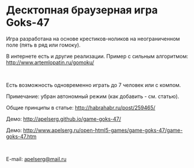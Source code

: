 ﻿Десктопная браузерная игра Goks-47
==================================

Игра разработана на основе крестиков-ноликов на неограниченном поле (пять в ряд или гомоку).

В интернете есть и другие реализации. Пример с сильным алгоритмом: http://www.artemlopatin.ru/gomoku/

<br/>

Есть возможность одновременно играть до 7 человек или с компом.

Примечание: убран автономный режим (как добавить - см. статью).

Общие принципы в статье: http://habrahabr.ru/post/259465/

Демо: http://apelserg.github.io/game-goks-47/

Демо: http://www.apelserg.ru/open-html5-games/game-goks-47/game-goks-47.htm

<br/>

E-mail: apelserg@mail.ru
